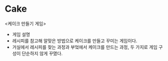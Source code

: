 # Cake
<케이크 만들기 게임>

* 게임 설명
 * 레시피를 참고해 알맞은 방법으로 케이크를 만들고 꾸미는 게임이다.
 * 거실에서 레시피를 찾는 과정과 부엌에서 케이크를 만드는 과정, 두 가지로 게임 구성이 단순하지 않게 꾸몄다.
